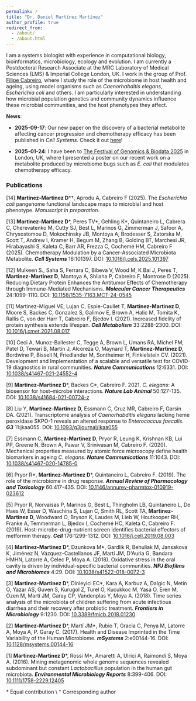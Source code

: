 ```yaml
---
permalink: /
title: "Dr. Daniel Martínez Martínez"
author_profile: true
redirect_from: 
  - /about/
  - /about.html
---
```


I am a systems biologist with experience in computational biology, bioinformatics, microbiology, ecology and evolution. I am currently a Postdoctoral Research Associate at the MRC Laboratory of Medical Sciences (LMS) & Imperial College London, UK. I work in the group of Prof. [Filipe Cabreiro](https://www.cabreirolab.org/), where I study the role of the microbiome in host health and ageing, using model organisms such as *Caenorhabditis elegans*, *Escherichia coli* and others. I am particularly interested in understanding how microbial population genetics and community dynamics influence these microbial communities, and the host phenotypes they affect.

**News**:

- **2025-09-17**: Our new paper on the discovery of a bacterial metabolite affecting cancer progression and chemotherapy efficacy has been published in *Cell Systems*. Check it out [here](https://www.cell.com/cell-systems/fulltext/S2405-4712(25)00230-3)!

- **2025-01-24**: I have been to [The Festival of Genomics & Biodata 2025](https://festivalofgenomics.com/london/) in London, UK, where I presented a poster on our recent work on a metabolite produced by microbiome bugs such as *E. coli* that modulates chemotherapy efficacy.





### Publications

[14] **Martinez-Martinez D**\*†, Aprodu A, Cabreiro F (2025). The *Escherichia coli* pangenome functional landscape maps to microbial and host phenotype. *Manuscript in preparation*.

[13] **Martinez-Martinez D**\*, Peres TV*, Gehling K*, Quintaneiro L, Cabrera C, Cherevatenko M, Cutty SJ, Best L, Marinos G, Zimmerman J, Safoor A, Chrysostomou D, Mokochinsky JB, Montoya A, Brodesser S, Zatorska M, Scott T, Andrew I, Kramer H, Begum M, Zhang B, Golding BT, Marchesi JR, Hirabayashi S, Kaleta C, Barr AR, Frezza C, Cochemé HM, Cabreiro F (2025). Chemotherapy Modulation by a Cancer-Associated Microbiota Metabolite. ***Cell Systems*** 16:101397. DOI: [10.1016/j.cels.2025.101397](https://doi.org/10.1016/j.cels.2025.101397)

[12] Mulkeen S., Saha S, Ferrara C, Bibeva V, Wood M, K Bai J, Peres T, **Martinez-Martinez D**, Montoya A, Shliaha P, Cabreiro F, Montrose D (2025). Reducing Dietary Protein Enhances the Antitumor Effects of Chemotherapy through Immune-Mediated Mechanisms. ***Molecular Cancer Therapeutics*** 24:1099-1110. DOI: [10.1158/1535-7163.MCT-24-0545](https://aacrjournals.org/mct/article-abstract/24/7/1099/763161/Reducing-Dietary-Protein-Enhances-the-Antitumor)

[11] Martinez-Miguel VE, Lujan C, Espie-Caullet T, **Martinez-Martinez D**, Moore S, Backes C, Gonzalez S, Galimov E, Brown A, Halic M, Tomita K, Rallis C, von der Harr T, Cabreiro F, Bjedov I. (2021). Increased fidelity of protein synthesis extends lifespan. ***Cell Metabolism*** 33:2288-2300. DOI: [10.1016/j.cmet.2021.08.017](https://www.cell.com/cell-metabolism/fulltext/S1550-4131\(21\)00417-4)

[10] Ceci A, Munoz-Ballester C, Tegge A, Brown L, Umans RA, Michel FM, Patel D, Tewari B, Martin J, Alcoreza O, Maynard T, **Martinez-Martinez D**, Bordwine P, Bissell N, Friedlander M, Sontheimer H, Finkielstein CV. (2021). Development and Implementation of a scalable and versatile test for COVID-19 diagnostics in rural communities. ***Nature Communications*** 12:6331. DOI: [10.1038/s41467-021-24552-4](https://www.nature.com/articles/s41467-021-24552-4)

[9] **Martinez-Martinez D**\*, Backes C*, Cabreiro F. 2021. *C. elegans*: A biosensor for host–microbe interactions. ***Nature Lab Animal*** 50:127-135. DOI: [10.1038/s41684-021-00724-z](https://www.nature.com/articles/s41684-021-00724-z)

[8] Liu Y, **Martinez-Martinez D**, Essmann C, Cruz MR, Cabreiro F, Garsin DA. (2021). Transcriptome analysis of *Caenorhabditis elegans* lacking heme peroxidase SKPO-1 reveals an altered response to *Enterococcus faecalis*. ***G3*** 11:jkaa055. DOI: [10.1093/g3journal/jkaa055](https://academic.oup.com/g3journal/article/11/2/jkaa055/6055541?login=false)

[7] Essmann C, **Martinez-Martinez D**, Pryor R, Leung K, Krishnan KB, Lui PP, Greene N, Brown A, Pawar V, Srinivasan M, Cabreiro F. (2020). Mechanical properties measured by atomic force microscopy define health biomarkers in ageing *C. elegans*. ***Nature Communications*** 11:1043. DOI: [10.1038/s41467-020-14785-0](https://www.nature.com/articles/s41467-020-14785-0)

[6] Pryor R*, **Martinez-Martinez D**\*, Quintaneiro L, Cabreiro F. (2019). The role of the microbiome in drug response. ***Annual Review of Pharmacology and Toxicology*** 60:417-435. DOI: [10.1146/annurev-pharmtox-010919-023612](https://www.annualreviews.org/content/journals/10.1146/annurev-pharmtox-010919-023612)

[5] Pryor R, Norvaisas P, Marinos G, Best L, Thingholm LB, Quintaneiro L, De Haes W, Esser D, Waschina S, Lujan C, Smith RL, Scott TA, **Martinez-Martinez D**, Woodward O, Bryson K, Laudes M, Lieb W, Houtkooper RH, Franke A, Temmerman L, Bjedov I, Cochemé HC, Kaleta C, Cabreiro F. (2019). Host-microbe-drug-nutrient screen identifies bacterial effectors of metformin therapy. ***Cell*** 176:1299-1312. DOI: [10.1016/j.cell.2019.08.003](https://www.cell.com/cell/fulltext/S0092-8674\(19\)30891-8)

[4] **Martinez-Martinez D**\*, Dzunkova M*, Gardlík R, Behuliak M, Jansakova K, Jiménez N, Vázquez-Castellanos JF, Martí JM, D'Auria G, Bandara HMHN, Latorre A, Celec P, Moya A. (2018). Oxidative stress in the oral cavity is driven by individual-specific bacterial communities. ***NPJ Biofilms and Microbiomes*** 4:29. DOI: [10.1038/s41522-018-0072-3](https://www.nature.com/articles/s41522-018-0072-3)

[3] **Martinez-Martinez D**\*, Dinleyici EC*, Kara A, Karbuz A, Dalgic N, Metin O, Yazar AS, Guven S, Kurugol Z, Turel O, Kucukkoc M, Yasa O, Eren M, Ozen M, Martí JM, Garay CP, Vandenplas Y, Moya A. (2018). Time series analysis of the microbiota of children suffering from acute infectious diarrhea and their recovery after probiotic treatment. ***Frontiers in Microbiology*** 9:1230. DOI: [10.3389/fmicb.2018.01230](https://www.frontiersin.org/journals/microbiology/articles/10.3389/fmicb.2018.01230/full)

[2] **Martinez-Martinez D**\*, Martí JM*, Rubio T, Gracia C, Penya M, Latorre A, Moya A, P. Garay C. (2017). Health and Disease Imprinted in the Time Variability of the Human Microbiome. ***mSystems*** 2:e00144-16. DOI: [10.1128/msystems.00144-16](https://journals.asm.org/doi/full/10.1128/msystems.00144-16)

[1] **Martinez-Martinez D**\*, Rossi M*, Amaretti A, Ulrici A, Raimondi S, Moya A. (2016). Mining metagenomic whole genome sequences revealed subdominant but constant *Lactobacillus* population in the human gut microbiota. ***Environmental Microbiology Reports*** 8:399-406. DOI: [10.1111/1758-2229.12405](https://enviromicro-journals.onlinelibrary.wiley.com/doi/full/10.1111/1758-2229.12405)

\* Equal contribution \\
† Corresponding author

<!-- This is the front page of a website that is powered by the [Academic Pages template](https://github.com/academicpages/academicpages.github.io) and hosted on GitHub pages. [GitHub pages](https://pages.github.com) is a free service in which websites are built and hosted from code and data stored in a GitHub repository, automatically updating when a new commit is made to the repository. This template was forked from the [Minimal Mistakes Jekyll Theme](https://mmistakes.github.io/minimal-mistakes/) created by Michael Rose, and then extended to support the kinds of content that academics have: publications, talks, teaching, a portfolio, blog posts, and a dynamically-generated CV. Incidentally, these same features make it a great template for anyone that needs to show off a professional template!

 You can fork [this template](https://github.com/academicpages/academicpages.github.io) right now, modify the configuration and Markdown files, add your own PDFs and other content, and have your own site for free, with no ads!

A data-driven personal website
======
Like many other Jekyll-based GitHub Pages templates, Academic Pages makes you separate the website's content from its form. The content & metadata of your website are in structured Markdown files, while various other files constitute the theme, specifying how to transform that content & metadata into HTML pages. You keep these various Markdown (.md), YAML (.yml), HTML, and CSS files in a public GitHub repository. Each time you commit and push an update to the repository, the [GitHub pages](https://pages.github.com/) service creates static HTML pages based on these files, which are hosted on GitHub's servers free of charge.

Many of the features of dynamic content management systems (like Wordpress) can be achieved in this fashion, using a fraction of the computational resources and with far less vulnerability to hacking and DDoSing. You can also modify the theme to your heart's content without touching the content of your site. If you get to a point where you've broken something in Jekyll/HTML/CSS beyond repair, your Markdown files describing your talks, publications, etc. are safe. You can rollback the changes or even delete the repository and start over - just be sure to save the Markdown files! You can also write scripts that process the structured data on the site, such as [this one](https://github.com/academicpages/academicpages.github.io/blob/master/talkmap.ipynb) that analyzes metadata in pages about talks to display [a map of every location you've given a talk](https://academicpages.github.io/talkmap.html).

For those users that need more advanced functionality, the template also supports the following popular tools:
- [MathJax](https://www.mathjax.org/) for mathematical equations
- [Mermaid](https://mermaid.js.org/) for diagraming
- [Plotly](https://plotly.com/javascript/) for plotting

Getting started
======
1. Register a GitHub account if you don't have one and confirm your e-mail (required!)
1. Fork [this template](https://github.com/academicpages/academicpages.github.io) by clicking the "Use this template" button in the top right. 
1. Go to the repository's settings (rightmost item in the tabs that start with "Code", should be below "Unwatch"). Rename the repository "[your GitHub username].github.io", which will also be your website's URL.
1. Set site-wide configuration and create content & metadata (see below -- also see [this set of diffs](http://archive.is/3TPas) showing what files were changed to set up [an example site](https://getorg-testacct.github.io) for a user with the username "getorg-testacct")
1. Upload any files (like PDFs, .zip files, etc.) to the files/ directory. They will appear at https://[your GitHub username].github.io/files/example.pdf.  
1. Check status by going to the repository settings, in the "GitHub pages" section

Site-wide configuration
------
The main configuration file for the site is in the base directory in [_config.yml](https://github.com/academicpages/academicpages.github.io/blob/master/_config.yml), which defines the content in the sidebars and other site-wide features. You will need to replace the default variables with ones about yourself and your site's github repository. The configuration file for the top menu is in [_data/navigation.yml](https://github.com/academicpages/academicpages.github.io/blob/master/_data/navigation.yml). For example, if you don't have a portfolio or blog posts, you can remove those items from that navigation.yml file to remove them from the header. 

Create content & metadata
------
For site content, there is one Markdown file for each type of content, which are stored in directories like _publications, _talks, _posts, _teaching, or _pages. For example, each talk is a Markdown file in the [_talks directory](https://github.com/academicpages/academicpages.github.io/tree/master/_talks). At the top of each Markdown file is structured data in YAML about the talk, which the theme will parse to do lots of cool stuff. The same structured data about a talk is used to generate the list of talks on the [Talks page](https://academicpages.github.io/talks), each [individual page](https://academicpages.github.io/talks/2012-03-01-talk-1) for specific talks, the talks section for the [CV page](https://academicpages.github.io/cv), and the [map of places you've given a talk](https://academicpages.github.io/talkmap.html) (if you run this [python file](https://github.com/academicpages/academicpages.github.io/blob/master/talkmap.py) or [Jupyter notebook](https://github.com/academicpages/academicpages.github.io/blob/master/talkmap.ipynb), which creates the HTML for the map based on the contents of the _talks directory).

**Markdown generator**

The repository includes [a set of Jupyter notebooks](https://github.com/academicpages/academicpages.github.io/tree/master/markdown_generator
) that converts a CSV containing structured data about talks or presentations into individual Markdown files that will be properly formatted for the Academic Pages template. The sample CSVs in that directory are the ones I used to create my own personal website at stuartgeiger.com. My usual workflow is that I keep a spreadsheet of my publications and talks, then run the code in these notebooks to generate the Markdown files, then commit and push them to the GitHub repository.

How to edit your site's GitHub repository
------
Many people use a git client to create files on their local computer and then push them to GitHub's servers. If you are not familiar with git, you can directly edit these configuration and Markdown files directly in the github.com interface. Navigate to a file (like [this one](https://github.com/academicpages/academicpages.github.io/blob/master/_talks/2012-03-01-talk-1.md) and click the pencil icon in the top right of the content preview (to the right of the "Raw | Blame | History" buttons). You can delete a file by clicking the trashcan icon to the right of the pencil icon. You can also create new files or upload files by navigating to a directory and clicking the "Create new file" or "Upload files" buttons. 

Example: editing a Markdown file for a talk
![Editing a Markdown file for a talk](/images/editing-talk.png)

For more info
------
More info about configuring Academic Pages can be found in [the guide](https://academicpages.github.io/markdown/), the [growing wiki](https://github.com/academicpages/academicpages.github.io/wiki), and you can always [ask a question on GitHub](https://github.com/academicpages/academicpages.github.io/discussions). The [guides for the Minimal Mistakes theme](https://mmistakes.github.io/minimal-mistakes/docs/configuration/) (which this theme was forked from) might also be helpful. -->

